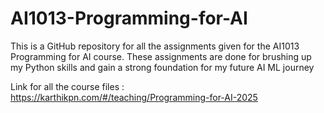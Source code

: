 # AI1013-Programming-for-AI  
This is a GitHub repository for all the assignments given for the AI1013 Programming for AI course. These assignments are done for brushing up my Python skills and gain a strong foundation for my future AI ML journey

Link for all the course files :  
https://karthikpn.com/#/teaching/Programming-for-AI-2025
